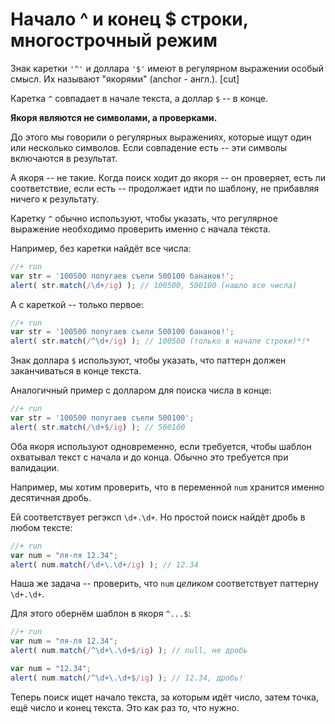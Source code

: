 # Начало ^ и конец $ строки, многострочный режим

Знак каретки <code class="pattern">'^'</code> и доллара <code class="pattern">'$'</code> имеют в регулярном выражении особый смысл. Их называют "якорями" (anchor - англ.).
[cut]

Каретка <code class="pattern">^</code> совпадает в начале текста, а доллар <code class="pattern">$</code> -- в конце.

**Якоря являются не символами, а проверками.**

До этого мы говорили о регулярных выражениях, которые ищут один или несколько символов. Если совпадение есть -- эти символы включаются в результат.

А якоря -- не такие. Когда поиск ходит до якоря -- он проверяет, есть ли соответствие, если есть -- продолжает идти по шаблону, не прибавляя ничего к результату.

Каретку <code class="pattern">^</code> обычно используют, чтобы указать, что регулярное выражение необходимо проверить именно с начала текста.

Например, без каретки найдёт все числа:

```js
//+ run
var str = '100500 попугаев съели 500100 бананов!';
alert( str.match(/\d+/ig) ); // 100500, 500100 (нашло все числа)
```

А с кареткой -- только первое:

```js
//+ run
var str = '100500 попугаев съели 500100 бананов!';
alert( str.match(/^\d+/ig) ); // 100500 (только в начале строки)*!*
```

Знак доллара <code class="pattern">$</code> используют, чтобы указать, что паттерн должен заканчиваться в конце текста.

Аналогичный пример с долларом для поиска числа в конце:

```js
//+ run
var str = '100500 попугаев съели 500100';
alert( str.match(/\d+$/ig) ); // 500100
```

Оба якоря используют одновременно, если требуется, чтобы шаблон охватывал текст с начала и до конца. Обычно это требуется при валидации.

Например, мы хотим проверить, что в переменной `num` хранится именно десятичная дробь.

Ей соответствует регэксп <code class="pattern">\d+\.\d+</code>. Но простой поиск найдёт дробь в любом тексте:

```js
//+ run
var num = "ля-ля 12.34";
alert( num.match(/\d+\.\d+/ig) ); // 12.34
```

Наша же задача -- проверить, что `num` *целиком* соответствует паттерну <code class="pattern">\d+\.\d+</code>.

Для этого обернём шаблон в якоря <code class="pattern">^...$</code>:

```js
//+ run
var num = "ля-ля 12.34";
alert( num.match(/^\d+\.\d+$/ig) ); // null, не дробь

var num = "12.34";
alert( num.match(/^\d+\.\d+$/ig) ); // 12.34, дробь!
```

Теперь поиск ищет начало текста, за которым идёт число, затем точка, ещё число и конец текста. Это как раз то, что нужно.

